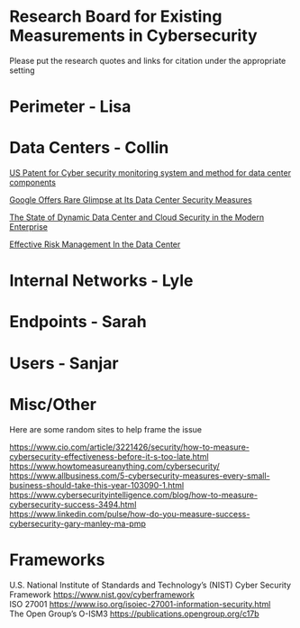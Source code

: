 # Research Board for Existing Measurements in Cybersecurity
Please put the research quotes and links for citation under the appropriate setting

# Perimeter - Lisa


# Data Centers - Collin
[US Patent for Cyber security monitoring system and method for data center components](https://patentimages.storage.googleapis.com/1c/e4/c9/b1b3426b6d0e63/US9537879.pdf)

[Google Offers Rare Glimpse at Its Data Center Security Measures](http://eds.b.ebscohost.com.leo.lib.unomaha.edu/ehost/detail/detail?vid=26&sid=17b2e8ca-cc6a-44b1-9315-f0a7f38766a0%40pdc-v-sessmgr01&bdata=JnNpdGU9ZWhvc3QtbGl2ZSZzY29wZT1zaXRl#AN=114088532&db=a9h)

[The State of Dynamic Data Center and Cloud Security in the Modern Enterprise](https://cdn2.hubspot.net/hubfs/407749/Downloads/The-State-of-Dynamic-Data-Center-and-Cloud-Security_in-the-Modern-Enterprise.pdf)

[Effective Risk Management In the Data Center](https://www.datacenterknowledge.com/archives/2017/05/08/effective-risk-management-data-center)
# Internal Networks - Lyle


# Endpoints - Sarah


# Users - Sanjar


# Misc/Other
Here are some random sites to help frame the issue

https://www.cio.com/article/3221426/security/how-to-measure-cybersecurity-effectiveness-before-it-s-too-late.html </br>
https://www.howtomeasureanything.com/cybersecurity/ </br>
https://www.allbusiness.com/5-cybersecurity-measures-every-small-business-should-take-this-year-103090-1.html </br>
https://www.cybersecurityintelligence.com/blog/how-to-measure-cybersecurity-success-3494.html </br>
https://www.linkedin.com/pulse/how-do-you-measure-success-cybersecurity-gary-manley-ma-pmp </br>
 
# Frameworks
U.S. National Institute of Standards and Technology’s (NIST) Cyber Security Framework https://www.nist.gov/cyberframework </br>
ISO 27001  https://www.iso.org/isoiec-27001-information-security.html </br>
The Open Group’s O-ISM3 https://publications.opengroup.org/c17b </br>

